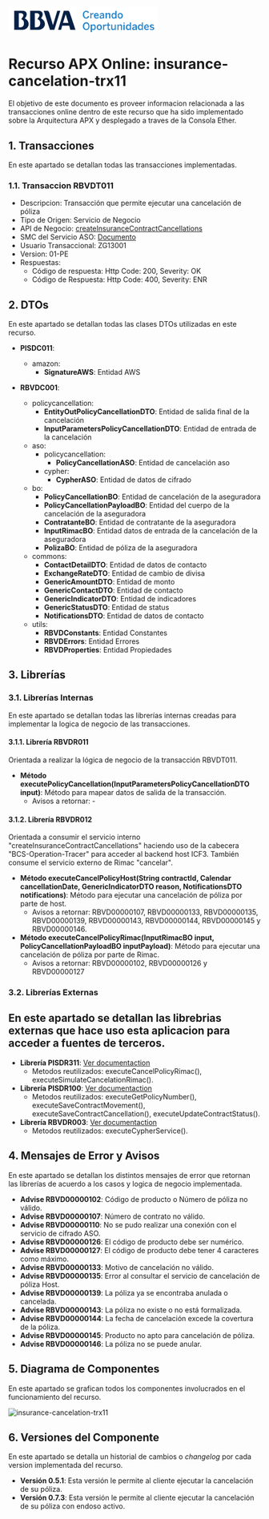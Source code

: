# ![Logo-template](images/logo-template.png)
# Recurso APX Online: insurance-cancelation-trx11

El objetivo de este documento es proveer informacion relacionada a las transacciones online dentro de este recurso que ha sido implementado sobre la Arquitectura APX y desplegado a traves de la Consola Ether.

## 1. Transacciones
En este apartado se detallan todas las transacciones implementadas.

### 1.1. Transaccion RBVDT011
  - Descripcion: Transacción que permite ejecutar una cancelación de póliza
  - Tipo de Origen: Servicio de Negocio
  - API de Negocio: [createInsuranceContractCancellations](https://catalogs.platform.bbva.com/apicatalog/business/apis/apis-insurances-insurancescontracts/versions/global-1.20.0/resources/insurancescontractsapiinsurancescontractsinsurancecontractidcancellationsv1/)
  - SMC del Servicio ASO: [Documento](https://docs.google.com/spreadsheets/d/1EJoZMx0tT1aUatCptKDoV5Qcrc6gEI6kuyrkbmiumN4/edit#gid=1761826994)
  - Usuario Transaccional: ZG13001
  - Version: 01-PE
  - Respuestas:
    - Código de respuesta: Http Code: 200, Severity: OK
    - Código de Respuesta: Http Code: 400, Severity: ENR

## 2. DTOs
En este apartado se detallan todas las clases DTOs utilizadas en este recurso.

- **PISDC011**:
  - amazon:
	- **SignatureAWS**: Entidad AWS

- **RBVDC001**:
  - policycancellation:
	- **EntityOutPolicyCancellationDTO**: Entidad de salida final de la cancelación
	- **InputParametersPolicyCancellationDTO**: Entidad de entrada de la cancelación
  - aso:
	- policycancellation:
		- **PolicyCancellationASO**: Entidad de cancelación aso
	- cypher:
		- **CypherASO**: Entidad de datos de cifrado
  - bo:
    - **PolicyCancellationBO**: Entidad de cancelación de la aseguradora
    - **PolicyCancellationPayloadBO**: Entidad del cuerpo de la cancelación de la aseguradora
    - **ContratanteBO**: Entidad de contratante de la aseguradora
    - **InputRimacBO**: Entidad datos de entrada de la cancelación de la aseguradora
    - **PolizaBO**: Entidad de póliza de la aseguradora
  - commons:
    - **ContactDetailDTO**: Entidad de datos de contacto
    - **ExchangeRateDTO**: Entidad de cambio de divisa
    - **GenericAmountDTO**: Entidad de monto
    - **GenericContactDTO**: Entidad de contacto
    - **GenericIndicatorDTO**: Entidad de indicadores
    - **GenericStatusDTO**: Entidad de status
    - **NotificationsDTO**: Entidad de datos de contacto
  - utils:
    - **RBVDConstants**: Entidad Constantes
    - **RBVDErrors**: Entidad Errores
    - **RBVDProperties**: Entidad Propiedades

## 3. Librerías

### 3.1. Librerías Internas
En este apartado se detallan todas las librerías internas creadas para implementar la logica de negocio de las transacciones.

#### 3.1.1. Librería RBVDR011
Orientada a realizar la lógica de negocio de la transacción RBVDT011.

- **Método executePolicyCancellation(InputParametersPolicyCancellationDTO input)**: Método para mapear datos de salida de la transacción.
  - Avisos a retornar: -

#### 3.1.2. Librería RBVDR012
Orientada a consumir el servicio interno "createInsuranceContractCancellations" haciendo uso de la cabecera "BCS-Operation-Tracer" para acceder al backend host ICF3.
También consume el servicio externo de Rimac "cancelar".

- **Método executeCancelPolicyHost(String contractId, Calendar cancellationDate, GenericIndicatorDTO reason, NotificationsDTO notifications)**: Método para ejecutar una cancelación de póliza por parte de host.
  - Avisos a retornar: RBVD00000107, RBVD00000133, RBVD00000135, RBVD00000139, RBVD00000143, RBVD00000144, RBVD00000145 y RBVD00000146.
- **Método executeCancelPolicyRimac(InputRimacBO input, PolicyCancellationPayloadBO inputPayload)**: Método para ejecutar una cancelación de póliza por parte de Rimac.
  - Avisos a retornar: RBVD00000102, RBVD00000126 y RBVD00000127
  
### 3.2. Librerías Externas
En este apartado se detallan las librebrias externas que hace uso esta aplicacion para acceder a fuentes de terceros.
- 
- **Librería PISDR311**: [Ver documentaction](https://globaldevtools.bbva.com/bitbucket/projects/PE_RBVD_APP-ID-105529_DSG/repos/lib_insurance_cancellation/browse/doc/DOC.md?at=refs%2Fheads%2Frelease%2F0.10)
  - Metodos reutilizados: executeCancelPolicyRimac(), executeSimulateCancelationRimac().
- **Librería PISDR100**: [Ver documentaction](https://globaldevtools.bbva.com/bitbucket/projects/PE_PISD_APP-ID-26197_DSG/repos/insuranceroyal-lib100/browse/doc/PISD_APX_Library_PISDR100.md?at=refs%2Fheads%2Frelease%2F0.5)
  - Metodos reutilizados: executeGetPolicyNumber(), executeSaveContractMovement(), executeSaveContractCancellation(), executeUpdateContractStatus().
- **Librería RBVDR003**: [Ver documentaction](https://globaldevtools.bbva.com/bitbucket/projects/PE_RBVD_APP-ID-105529_DSG/repos/insurance-cancelation-lib3/browse/doc/RBVD_APX_Library_RBVDR003.md?at=refs%2Fheads%2Frelease%2F0.2)
  -  Metodos reutilizados: executeCypherService().

## 4. Mensajes de Error y Avisos
En este apartado se detallan los distintos mensajes de error que retornan las librerías de acuerdo a los casos y logica de negocio implementada.

- **Advise RBVD00000102**: Código de producto o Número de póliza no válido.
- **Advise RBVD00000107**: Número de contrato no válido.
- **Advise RBVD00000110**: No se pudo realizar una conexión con el servicio de cifrado ASO.
- **Advise RBVD00000126**: El código de producto debe ser numérico.
- **Advise RBVD00000127**: El código de producto debe tener 4 caracteres como máximo.
- **Advise RBVD00000133**: Motivo de cancelación no válido.
- **Advise RBVD00000135**: Error al consultar el servicio de cancelación de póliza Host.
- **Advise RBVD00000139**: La póliza ya se encontraba anulada o cancelada.
- **Advise RBVD00000143**: La póliza no existe o no está formalizada.
- **Advise RBVD00000144**: La fecha de cancelación excede la covertura de la póliza.
- **Advise RBVD00000145**: Producto no apto para cancelación de póliza.
- **Advise RBVD00000146**: La póliza no se puede anular.

## 5. Diagrama de Componentes
En este apartado se grafican todos los componentes involucrados en el funcionamiento del recurso.

![insurance-cancelation-trx11](images/diseño-componentes-apx-insurance-cancelation-trx11.png)

## 6. Versiones del Componente
En este apartado se detalla un historial de cambios o *changelog* por cada version implementada del recurso.

- **Versión 0.5.1**: Esta versión le permite al cliente ejecutar la cancelación de su póliza.
- **Versión 0.7.3**: Esta versión le permite al cliente ejecutar la cancelación de su póliza con endoso activo.
